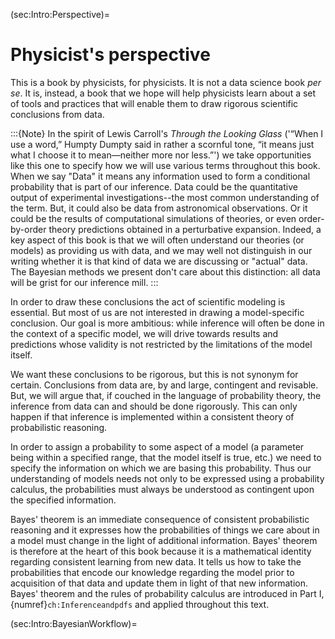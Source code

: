 (sec:Intro:Perspective)=
# Physicist's perspective

This is a book by physicists, for physicists. It is not a data science book _per se_. It is, instead, a book that we hope will help physicists learn about a set of tools and practices that will enable them to draw rigorous scientific conclusions from data. 

:::{Note}
In the spirit of Lewis Carroll's _Through the Looking Glass_ ('“When I use a word,” Humpty Dumpty said in rather a scornful tone, “it means just what I choose it to mean—neither more nor less.”') we take opportunities like this one to specify how we will use various terms throughout this book. When we say "Data" it means any information  used to form a conditional probability that is part of our inference. Data could be the quantitative output of experimental investigations--the most common understanding of the term. But, it could also be data from astronomical observations. Or it could be the results of computational simulations of theories, or even order-by-order theory predictions obtained in a perturbative expansion. Indeed, a key aspect of this book is that we will often understand our theories (or models) as providing us with data, and we may well not distinguish in our writing whether it is that kind of data we are discussing or "actual" data. The Bayesian methods we present don't care about this distinction: all data will be grist for our inference mill. 
:::

In order to draw these conclusions the act of scientific modeling is essential. But most of us are not interested in drawing a model-specific conclusion. Our goal is more ambitious: while inference will often be done in the context of a specific model, we will drive towards results and predictions whose validity is not restricted by the limitations of the model itself. 

We want these conclusions to be rigorous, but this is not synonym for certain. Conclusions from data are, by and large, contingent and revisable. But, we will argue that, if couched in the language of probability theory, the inference from data can and should be done rigorously. This can only happen if that inference is implemented within a consistent theory of probabilistic reasoning.

In order to assign a probability to some aspect of a model (a parameter being within a specified range, that the model itself is true, etc.) we need to specify the information on which we are basing this probability. Thus our understanding of models needs not only to be expressed using a probability calculus, the probabilities must always be understood as contingent upon the specified information. 

Bayes' theorem is an immediate consequence of consistent probabilistic reasoning and it expresses how the probabilities of things we care about in a model must change in the light of additional information. Bayes' theorem is therefore at the heart of this book because it is a mathematical identity regarding consistent learning from new data. It tells us how to take the probabilities that encode our knowledge regarding the model prior to acquisition of that data and update them in light of that new information. Bayes' theorem and the rules of probability calculus are introduced in Part I, {numref}`ch:Inferenceandpdfs` and applied throughout this text. 

(sec:Intro:BayesianWorkflow)=
